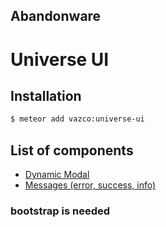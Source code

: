 ## Abandonware

# Universe UI

## Installation

```sh
$ meteor add vazco:universe-ui
```

## List of components

- [Dynamic Modal](dynamicModal/README.md)
- [Messages (error, success, info)](messages/README.md)


### bootstrap is needed
